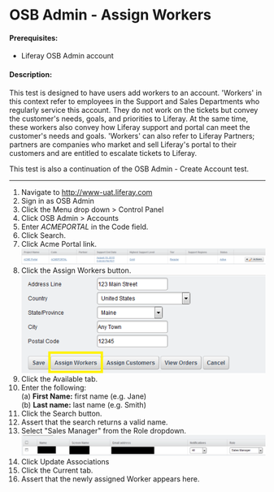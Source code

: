 OSB Admin - Assign Workers
==========================

#### Prerequisites: ####
* Liferay OSB Admin account


#### Description: ####
This test is designed to have users add workers to an account. 'Workers' in this context refer to employees in the Support and Sales Departments who regularly service this account. They do not work on the tickets but convey the customer's needs, goals, and priorities to Liferay. At the same time, these workers also convey how Liferay support and portal can meet the customer's needs and goals. 'Workers' can also refer to Liferay Partners; partners are companies who market and sell Liferay's portal to their customers and are entitled to escalate tickets to Liferay. 

This test is also a continuation of the OSB Admin - Create Account test.

****
1. Navigate to http://www-uat.liferay.com
1. Sign in as OSB Admin
1. Click the Menu drop down > Control Panel
1. Click OSB Admin > Accounts
1. Enter *ACMEPORTAL* in the Code field.
1. Click Search.
1. Click Acme Portal link.    
![assignworkers01.png](../images/assignworkers01.png)
1. Click the Assign Workers button.
![assignworkers02.png](../images/assignworkers02.png)
1. Click the Available tab.
1. Enter the following:    
	(a) **First Name:**	first name (e.g. Jane)    
	(b) **Last name:**	last name	(e.g. Smith)    
1. Click the Search button.
1. Assert that the search returns a valid name.
1. Select "Sales Manager" from the Role dropdown.    
![assignworkers03.png](../images/assignworkers03.png)
1. Click Update Associations
1. Click the Current tab.
1. Assert that the newly assigned Worker appears here.